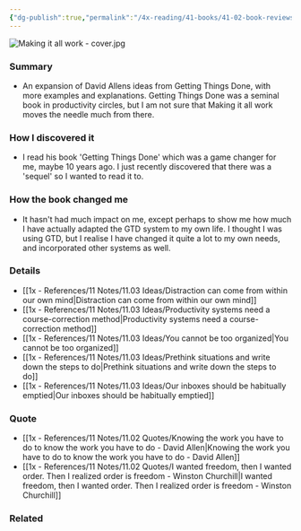 ```yaml
---
{"dg-publish":true,"permalink":"/4x-reading/41-books/41-02-book-reviews/making-it-all-work-david-allen/","title":"Making it all work - David Allen","created":"2023-10-23T19:18:49.000+03:00","updated":"2024-02-14T20:17:40.754+03:00"}
---
```


![Making it all work - cover.jpg](/img/user/4x%20-%20Reading/41%20Books/41.02%20Book%20reviews/Making%20it%20all%20work%20-%20cover.jpg)
### Summary
- An expansion of David Allens ideas from Getting Things Done, with more examples and explanations. Getting Things Done was a seminal book in productivity circles, but I am not sure that Making it all work moves the needle much from there.

### How I discovered it
- I read his book 'Getting Things Done' which was a game changer for me, maybe 10 years ago. I just recently discovered that there was a 'sequel' so I wanted to read it to.

### How the book changed me
- It hasn't had much impact on me, except perhaps to show me how much I have actually adapted the GTD system to my own life. I thought I was using GTD, but I realise I have changed it quite a lot to my own needs, and incorporated other systems as well.

### Details
- [[1x - References/11 Notes/11.03 Ideas/Distraction can come from within our own mind\|Distraction can come from within our own mind]]
- [[1x - References/11 Notes/11.03 Ideas/Productivity systems need a course-correction method\|Productivity systems need a course-correction method]]
- [[1x - References/11 Notes/11.03 Ideas/You cannot be too organized\|You cannot be too organized]]
- [[1x - References/11 Notes/11.03 Ideas/Prethink situations and write down the steps to do\|Prethink situations and write down the steps to do]]
- [[1x - References/11 Notes/11.03 Ideas/Our inboxes should be habitually emptied\|Our inboxes should be habitually emptied]]
### Quote
- [[1x - References/11 Notes/11.02 Quotes/Knowing the work you have to do to know the work you have to do - David Allen\|Knowing the work you have to do to know the work you have to do - David Allen]]
- [[1x - References/11 Notes/11.02 Quotes/I wanted freedom, then I wanted order. Then I realized order is freedom - Winston Churchill\|I wanted freedom, then I wanted order. Then I realized order is freedom - Winston Churchill]]
### Related

